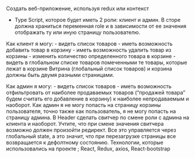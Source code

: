 Создать веб-приложение, используя redux или контекст 
+ Type Script, которое будет иметь 2 роли: клиент и админ. В сторе должна храниться переменная role и в зависимости от ее значения отображать ту или иную страницу пользователю.

Как клиент я могу:
	- видеть список товаров
	- иметь возможность добавить товар в корзину
	- иметь возможность удалить товар из корзины
	- изменить количество определенного товара в корзине
	- видеть в глобальном списке товаров помеченными те     товары, которые лежат в корзине
Витрина (глобальный список товаров) и корзина должны быть двумя разными страницами.	

Как админ я могу:
	- видеть список товаров
	- иметь возможность отфильтровать от наиболее продаваемых товаров (“продажей товара” будем считать его добавление в корзину) к наиболее непродаваемым и наоборот.
Как админ я не могу попасть на страницу корзины пользователя, точно также как пользователь, я не могу попасть на страницу админа. 
В Header сделать свитчер по смене роли с админа на клиента и наоборот. Учтите, что при смене значения свитчера возможно должен произойти редирект. Все это управляется через глобальный state, а это значит, что при перезагрузке страницы все возвращается к дефолтному состоянию.
Технологии, которые использовались на проекте ; React, Redux, axios, React-bootstrap	
